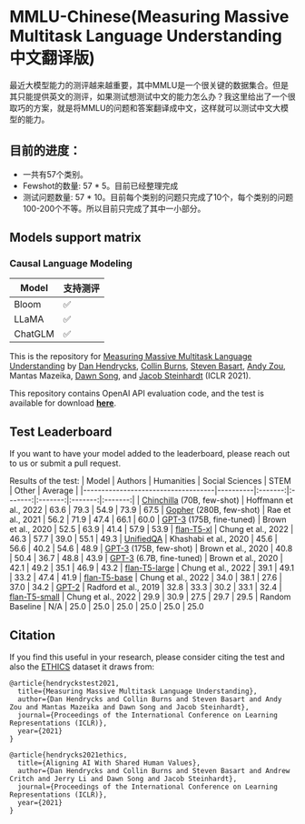 # MMLU-Chinese(Measuring Massive Multitask Language Understanding中文翻译版)

最近大模型能力的测评越来越重要，其中MMLU是一个很关键的数据集合。但是其只能提供英文的测评，如果测试想测试中文的能力怎么办？我这里给出了一个很取巧的方案，就是将MMLU的问题和答案翻译成中文，这样就可以测试中文大模型的能力。

## 目前的进度：

- 一共有57个类别。
- Fewshot的数量: 57 * 5。目前已经整理完成
- 测试问题数量: 57 * 10。目前每个类别的问题只完成了10个，每个类别的问题100-200个不等。所以目前只完成了其中一小部分。

## Models support matrix

### Causal Language Modeling
| Model        | 支持测评 |
|--------------| ---- |
| Bloom        | ✅  |
| LLaMA        | ✅  |
| ChatGLM      | ✅  |



This is the repository for [Measuring Massive Multitask Language Understanding](https://arxiv.org/pdf/2009.03300) by
[Dan Hendrycks](https://people.eecs.berkeley.edu/~hendrycks/), [Collin Burns](http://collinpburns.com), [Steven Basart](https://stevenbas.art), [Andy Zou](https://andyzoujm.github.io/), Mantas Mazeika, [Dawn Song](https://people.eecs.berkeley.edu/~dawnsong/), and [Jacob Steinhardt](https://www.stat.berkeley.edu/~jsteinhardt/) (ICLR 2021).

This repository contains OpenAI API evaluation code, and the test is available for download [**here**](https://people.eecs.berkeley.edu/~hendrycks/data.tar).

## Test Leaderboard

If you want to have your model added to the leaderboard, please reach out to us or submit a pull request.


Results of the test:
|                Model               | Authors |  Humanities |  Social Sciences  | STEM | Other | Average |
|------------------------------------|----------|:-------:|:-------:|:-------:|:-------:|:-------:|
| [Chinchilla](https://arxiv.org/abs/2203.15556) (70B, few-shot) | Hoffmann et al., 2022 | 63.6 | 79.3 | 54.9 | 73.9 | 67.5
| [Gopher](https://storage.googleapis.com/deepmind-media/research/language-research/Training%20Gopher.pdf) (280B, few-shot) | Rae et al., 2021 | 56.2 | 71.9 | 47.4 | 66.1 | 60.0
| [GPT-3](https://arxiv.org/abs/2005.14165) (175B, fine-tuned) | Brown et al., 2020 | 52.5 | 63.9 | 41.4 | 57.9 | 53.9
| [flan-T5-xl](https://arxiv.org/abs/2210.11416) | Chung et al., 2022 | 46.3 | 57.7 | 39.0 | 55.1 | 49.3
| [UnifiedQA](https://arxiv.org/abs/2005.00700) | Khashabi et al., 2020 | 45.6 | 56.6 | 40.2 | 54.6 | 48.9
| [GPT-3](https://arxiv.org/abs/2005.14165) (175B, few-shot) | Brown et al., 2020 | 40.8 | 50.4 | 36.7 | 48.8 | 43.9
| [GPT-3](https://arxiv.org/abs/2005.14165) (6.7B, fine-tuned) | Brown et al., 2020 | 42.1 | 49.2 | 35.1 | 46.9 | 43.2
| [flan-T5-large](https://arxiv.org/abs/2210.11416) | Chung et al., 2022 | 39.1 | 49.1 | 33.2 | 47.4 | 41.9
| [flan-T5-base](https://arxiv.org/abs/2210.11416) | Chung et al., 2022 | 34.0 | 38.1 | 27.6 | 37.0 | 34.2
| [GPT-2](https://arxiv.org/abs/2005.14165) | Radford et al., 2019 | 32.8 | 33.3 | 30.2 | 33.1 | 32.4
| [flan-T5-small](https://arxiv.org/abs/2210.11416) | Chung et al., 2022 | 29.9 | 30.9 | 27.5 | 29.7 | 29.5
| Random Baseline           | N/A | 25.0 | 25.0 | 25.0 | 25.0 | 25.0 | 25.0


## Citation

If you find this useful in your research, please consider citing the test and also the [ETHICS](https://arxiv.org/abs/2008.02275) dataset it draws from:

    @article{hendryckstest2021,
      title={Measuring Massive Multitask Language Understanding},
      author={Dan Hendrycks and Collin Burns and Steven Basart and Andy Zou and Mantas Mazeika and Dawn Song and Jacob Steinhardt},
      journal={Proceedings of the International Conference on Learning Representations (ICLR)},
      year={2021}
    }

    @article{hendrycks2021ethics,
      title={Aligning AI With Shared Human Values},
      author={Dan Hendrycks and Collin Burns and Steven Basart and Andrew Critch and Jerry Li and Dawn Song and Jacob Steinhardt},
      journal={Proceedings of the International Conference on Learning Representations (ICLR)},
      year={2021}
    }
